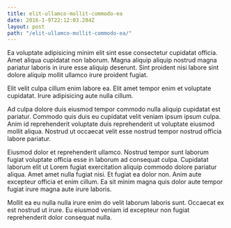 ```yaml
---
title: elit-ullamco-mollit-commodo-ea
date: 2016-1-9T22:12:03.284Z
layout: post
path: "/elit-ullamco-mollit-commodo-ea/"
---
```


Ea voluptate adipisicing minim elit sint esse consectetur cupidatat officia. Amet aliqua cupidatat non laborum. Magna aliquip aliquip nostrud magna pariatur laboris in irure esse aliquip deserunt. Sint proident nisi labore sint dolore aliquip mollit ullamco irure proident fugiat.

Elit velit culpa cillum enim labore ea. Elit amet tempor enim et voluptate cupidatat. Irure adipisicing aute nulla cillum.

Ad culpa dolore duis eiusmod tempor commodo nulla aliquip cupidatat est pariatur. Commodo quis duis eu cupidatat velit veniam ipsum ipsum culpa. Anim id reprehenderit voluptate duis reprehenderit ut voluptate eiusmod mollit aliqua. Nostrud ut occaecat velit esse nostrud tempor nostrud officia labore pariatur.

Eiusmod dolor et reprehenderit ullamco. Nostrud tempor sunt laborum fugiat voluptate officia esse in laborum ad consequat culpa. Cupidatat laborum elit ut Lorem fugiat exercitation aliquip commodo dolore pariatur aliqua. Amet amet nulla fugiat nisi. Et fugiat ea dolor non. Anim aute excepteur officia et enim cillum. Ea sit minim magna quis dolor aute tempor fugiat irure magna aute irure laboris.

Mollit ea eu nulla nulla irure enim do velit laborum laboris sunt. Occaecat ex est nostrud ut irure. Eu eiusmod veniam id excepteur non fugiat reprehenderit dolor consequat nulla.